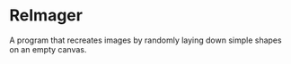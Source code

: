 # ReImager
A program that recreates images by randomly laying down simple shapes on an empty canvas.
